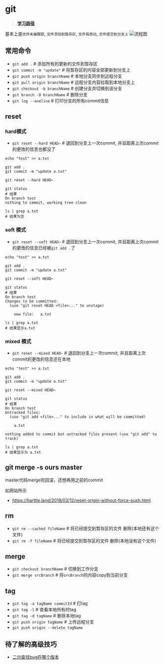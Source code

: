 # git

> **[学习路径](https://git-scm.com/book/zh/v2)**

基本上是`文件未被跟踪`, `文件添加到暂存区`, `文件有改动`, `文件提交到分支上`
![流程图](https://git-scm.com/book/en/v2/images/lifecycle.png)
## 常用命令
- `git add .` # 添加所有的更新的文件到暂存区
- `git commit -m "update"`  # 将暂存区的内容全部更新到分支上 
- `git push origin branchName` # 本地分支同步到远程分支
- `git pull origin branchName` # 远程分支内容拉取到本地分支上
- `git checkout -b branchName` # 创建分支并切换到该分支
- `git branch -D branchName`  # 删除分支
- `git log --oneline`    # 打印分支的所有commit信息
## reset

### hard模式
- `git reset --hard HEAD~`  # 退回到分支上一次commit, 并且距离上次commit的更改的信息也都没了
```shell
echo "test" >> a.txt

git add .
git commit -m "update a.txt"

git reset --hard HEAD~

git status            
# 结果
On branch test
nothing to commit, working tree clean

ls | grep a.txt
# 结果为空
```

### soft 模式
- `git reset --soft HEAD~` # 退回到分支上一次commit, 并且距离上次commit的更改的信息已经被`git add .`了
```shell
echo "test" >> a.txt

git add .
git commit -m "update a.txt"

git reset --soft HEAD~

git status
# 结果
On branch test
Changes to be committed:
  (use "git reset HEAD <file>..." to unstage)

	new file:   a.txt

ls | grep a.txt
# 结果显示a.txt
```

### mixed 模式
- `git reset --mixed HEAD~` # 退回到分支上一次commit, 并且距离上次commit的更改的信息还在本地

```shell
echo "test" >> a.txt

git add .
git commit -m "update a.txt"

git reset --mixed HEAD~

git status
# 结果
On branch test
Untracked files:
  (use "git add <file>..." to include in what will be committed)

	a.txt

nothing added to commit but untracked files present (use "git add" to track)

ls | grep a.txt
# 结果显示为 a.txt
```

## git merge -s ours master

master代码merge完回滚，还想再用之前的commit

如网站所示

- https://harttle.land/2018/03/12/reset-origin-without-force-push.html

## rm
- `git rm --cached fileName` # 将已经提交到暂存区的文件 删除(本地还有这个文件)
- `git rm -f fileName` # 将已经提交到暂存区的文件 删除(本地没有这个文件)

## merge
- `git checkout branchName` # 切换到工作分支
- `git merge srcBranch` # 将`srcBranch`的内容copy到当前分支


## tag
- `git tag -a tagName commitId` # 打tag
- `git tag -l` # 查看本地所有的tag
- `git tag -d tagName` # 删除本地tag
- `git push origin tagName` # 上传远程分支
- `git push origin --delete tagName`


## 待了解的高级技巧
- [二分查找bug在哪个版本](https://git-scm.com/book/zh/v2/Git-%E5%B7%A5%E5%85%B7-%E4%BD%BF%E7%94%A8-Git-%E8%B0%83%E8%AF%95)